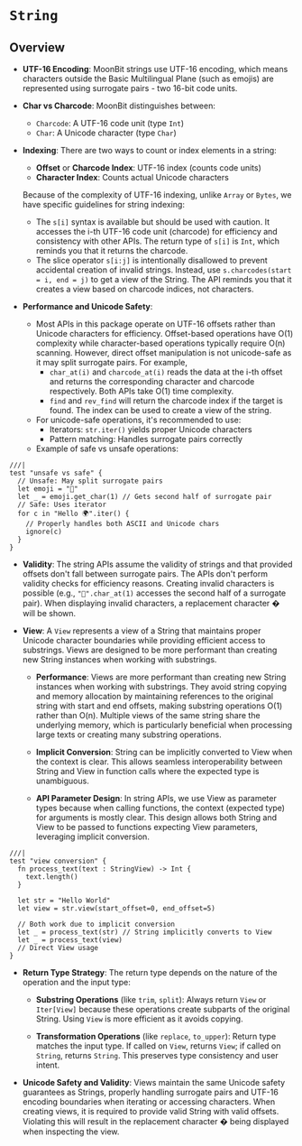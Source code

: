 # `String`

## Overview

* **UTF-16 Encoding**: MoonBit strings use UTF-16 encoding, which means
  characters outside the Basic Multilingual Plane (such as emojis) are
  represented using surrogate pairs - two 16-bit code units.

* **Char vs Charcode**: MoonBit distinguishes between:
  - `Charcode`: A UTF-16 code unit (type `Int`)
  - `Char`: A Unicode character (type `Char`)

* **Indexing**: There are two ways to count or index elements in a string:
  - **Offset** or **Charcode Index**: UTF-16 index (counts code units)
  - **Character Index**: Counts actual Unicode characters

  Because of the complexity of UTF-16 indexing, unlike `Array` or `Bytes`, we
  have specific guidelines for string indexing:
  - The `s[i]` syntax is available but should be used with caution. It accesses
    the i-th UTF-16 code unit (charcode) for efficiency and consistency with
    other APIs. The return type of `s[i]` is `Int`, which reminds you that it
    returns the charcode.
  - The slice operator `s[i:j]` is intentionally disallowed to prevent
    accidental creation of invalid strings. Instead, use `s.charcodes(start = i,
    end = j)` to get a view of the String. The API reminds you that it creates
    a view based on charcode indices, not characters.

* **Performance and Unicode Safety**:
  - Most APIs in this package operate on UTF-16 offsets rather than Unicode
    characters for efficiency. Offset-based operations have O(1) complexity
    while character-based operations typically require O(n) scanning. However,
    direct offset manipulation is not unicode-safe as it may split surrogate
    pairs. For example,
    * `char_at(i)` and `charcode_at(i)` reads the data at the i-th offset and
      returns the corresponding character and charcode respectively. Both APIs
      take O(1) time complexity.
    * `find` and `rev_find` will return the charcode index if the target is
      found. The index can be used to create a view of the string.
  - For unicode-safe operations, it's recommended to use:
    - Iterators: `str.iter()` yields proper Unicode characters
    - Pattern matching: Handles surrogate pairs correctly
  - Example of safe vs unsafe operations:
```moonbit
///|
test "unsafe vs safe" {
  // Unsafe: May split surrogate pairs
  let emoji = "🎉"
  let _ = emoji.get_char(1) // Gets second half of surrogate pair
  // Safe: Uses iterator
  for c in "Hello 🌍".iter() {
    // Properly handles both ASCII and Unicode chars
    ignore(c)
  }
}
```

* **Validity**: The string APIs assume the validity of strings and that provided
  offsets don't fall between surrogate pairs. The APIs don't perform validity
  checks for efficiency reasons. Creating invalid characters is possible (e.g.,
  `"🍎".char_at(1)` accesses the second half of a surrogate pair). When
  displaying invalid characters, a replacement character � will be shown.

* **View**: A `View` represents a view of a String that maintains proper Unicode
  character boundaries while providing efficient access to substrings. Views are
  designed to be more performant than creating new String instances when working
  with substrings.

  - **Performance**: Views are more performant than creating new String instances
    when working with substrings. They avoid string copying and memory allocation
    by maintaining references to the original string with start and end offsets,
    making substring operations O(1) rather than O(n). Multiple views of the same
    string share the underlying memory, which is particularly beneficial when
    processing large texts or creating many substring operations.

  - **Implicit Conversion**: String can be implicitly converted to View when
    the context is clear. This allows seamless interoperability between String
    and View in function calls where the expected type is unambiguous.

  - **API Parameter Design**: In string APIs, we use View as parameter types
    because when calling functions, the context (expected type) for arguments
    is mostly clear. This design allows both String and View to be passed to
    functions expecting View parameters, leveraging implicit conversion.

```moonbit
///|
test "view conversion" {
  fn process_text(text : StringView) -> Int {
    text.length()
  }

  let str = "Hello World"
  let view = str.view(start_offset=0, end_offset=5)

  // Both work due to implicit conversion
  let _ = process_text(str) // String implicitly converts to View
  let _ = process_text(view)
  // Direct View usage
}
```

  - **Return Type Strategy**: The return type depends on the nature of the
    operation and the input type:

    * **Substring Operations** (like `trim`, `split`): Always return `View` or
      `Iter[View]` because these operations create subparts of the original
      String. Using `View` is more efficient as it avoids copying.

    * **Transformation Operations** (like `replace`, `to_upper`): Return type
      matches the input type. If called on `View`, returns `View`; if called on
      `String`, returns `String`. This preserves type consistency and user
      intent.

  - **Unicode Safety and Validity**: Views maintain the same Unicode safety
    guarantees as Strings, properly handling surrogate pairs and UTF-16 encoding
    boundaries when iterating or accessing characters. When creating views, it
    is required to provide valid String with valid offsets. Violating this will
    result in the replacement character � being displayed when inspecting the
    view.


